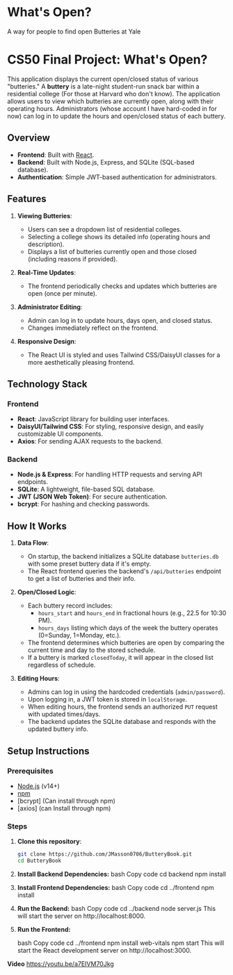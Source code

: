 # What's Open?
A way for people to find open Butteries at Yale

# CS50 Final Project: What's Open?

This application displays the current open/closed status of various "butteries." A **buttery** is a late-night student-run snack bar within a residential college (For those at Harvard who don't know). The application allows users to view which butteries are currently open, along with their operating hours. Administrators (whose account I have hard-coded in for now) can log in to update the hours and open/closed status of each buttery. 

## Overview

- **Frontend**: Built with [React](https://reactjs.org/).  
- **Backend**: Built with Node.js, Express, and SQLite (SQL-based database).
- **Authentication**: Simple JWT-based authentication for administrators.

## Features

1. **Viewing Butteries**:  
   - Users can see a dropdown list of residential colleges.
   - Selecting a college shows its detailed info (operating hours and description).
   - Displays a list of butteries currently open and those closed (including reasons if provided).

2. **Real-Time Updates**:  
   - The frontend periodically checks and updates which butteries are open (once per minute).
   
3. **Administrator Editing**:  
   - Admin can log in to update hours, days open, and closed status.
   - Changes immediately reflect on the frontend.

4. **Responsive Design**:  
   - The React UI is styled and uses Tailwind CSS/DaisyUI classes for a more aesthetically pleasing frontend.
   
## Technology Stack

### Frontend
- **React**: JavaScript library for building user interfaces.
- **DaisyUI/Tailwind CSS**: For styling, responsive design, and easily customizable UI components.
- **Axios**: For sending AJAX requests to the backend.

### Backend
- **Node.js & Express**: For handling HTTP requests and serving API endpoints.
- **SQLite**: A lightweight, file-based SQL database.
- **JWT (JSON Web Token)**: For secure authentication.
- **bcrypt**: For hashing and checking passwords.

## How It Works

1. **Data Flow**:
   - On startup, the backend initializes a SQLite database `butteries.db` with some preset buttery data if it's empty.
   - The React frontend queries the backend's `/api/butteries` endpoint to get a list of butteries and their info.

2. **Open/Closed Logic**:
   - Each buttery record includes:
     - `hours_start` and `hours_end` in fractional hours (e.g., 22.5 for 10:30 PM).
     - `hours_days` listing which days of the week the buttery operates (0=Sunday, 1=Monday, etc.).
   - The frontend determines which butteries are open by comparing the current time and day to the stored schedule.
   - If a buttery is marked `closedToday`, it will appear in the closed list regardless of schedule.

3. **Editing Hours**:
   - Admins can log in using the hardcoded credentials (`admin/password`).
   - Upon logging in, a JWT token is stored in `localStorage`.
   - When editing hours, the frontend sends an authorized `PUT` request with updated times/days.
   - The backend updates the SQLite database and responds with the updated buttery info.

## Setup Instructions

### Prerequisites
- [Node.js](https://nodejs.org/) (v14+)
- [npm](https://www.npmjs.com/)
- [bcrypt] (Can install through npm)
- [axios] (can Install through npm)

  
### Steps
1. **Clone this repository**:
   ```bash
   git clone https://github.com/JMasson0706/ButteryBook.git
   cd ButteryBook
2. **Install Backend Dependencies:**
    bash
    Copy code
    cd backend
    npm install
3. **Install Frontend Dependencies:**
    bash
    Copy code
    cd ../frontend
    npm install
4. **Run the Backend:**
    bash
    Copy code
    cd ../backend
    node server.js
This will start the server on http://localhost:8000.

5. **Run the Frontend:**

    bash
    Copy code
    cd ../frontend
    npm install web-vitals
    npm start
This will start the React development server on http://localhost:3000.




**Video**
https://youtu.be/a7EIVM70Jkg
